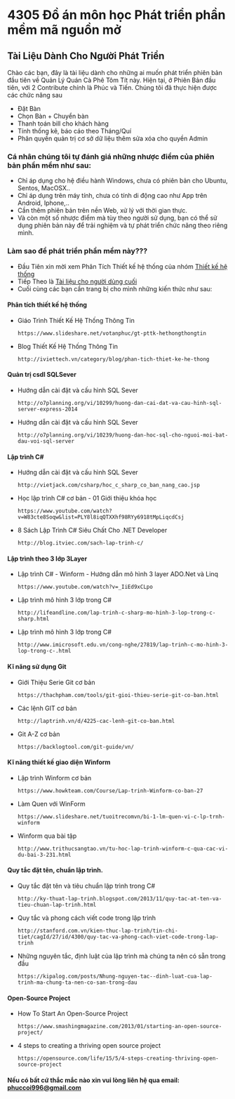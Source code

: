 # 4305 Đồ án môn học Phát triển phần mềm mã nguồn mở
##  Tài Liệu Dành Cho Người Phát Triển

Chào các bạn, đây là tài liệu dành cho những ai muốn phát triển phiên bản đầu tiên về Quản Lý Quán Cà Phê Tôm Tít này.
Hiện tại, ở Phiên Bản đầu tiên, với 2 Contribute chính là Phúc và Tiến. Chúng tôi đã thực hiện được các chức năng sau

*	Đặt Bàn
*	Chọn Bàn + Chuyển bàn
*	Thanh toán bill cho khách hàng
*	Tính thống kê, báo cáo theo Tháng/Quí
*	Phân quyền quản trị cơ sở dữ liệu thêm sửa xóa cho quyền Admin
### Cá nhân chúng tôi tự đánh giá những nhược điểm của phiên bản phần mềm như sau: 

*	Chỉ áp dụng cho hệ điều hành Windows, chưa có phiên bản cho Ubuntu, Sentos, MacOSX..
*	Chỉ áp dụng trên máy tính, chưa có tính di động cao như App trên Android, Iphone,..
*	Cần thêm phiên bản trên nền Web, xử lý với thời gian thực.
*	Và còn một số nhược điểm mà tùy theo người sử dụng, bạn có thể sử dụng phiên bản này để trải nghiệm và tự phát triển chức năng theo riêng mình.

###	Làm sao để phát triển phần mềm này???
* Đầu Tiên xin mời xem Phân Tích Thiết kế hệ thống của nhóm [Thiết kế hệ thống](https://github.com/TeamworkTCU/4305-FOSSD-Project/blob/master/Documents/TailieuThietke.md)
* Tiếp Theo là [Tài liệu cho người dùng cuối](https://github.com/TeamworkTCU/4305-FOSSD-Project/blob/master/Documents/T%C3%A0i%20Li%E1%BB%87u%20cho%20ng%C6%B0%E1%BB%9Di%20d%C3%B9ng%20cu%E1%BB%91i.md)
* Cuối cùng các bạn cần trang bị cho mình những kiến thức như sau:

####	Phân tích thiết kế hệ thống

*	Giáo Trình Thiết Kế Hệ Thống Thông Tin

		https://www.slideshare.net/votanphuc/gt-pttk-hethongthongtin
*	Blog Thiết Kế Hệ Thống Thông Tin

		http://iviettech.vn/category/blog/phan-tich-thiet-ke-he-thong

####	Quản trị csdl SQLSever
*	Hướng dẫn cài đặt và cấu hình SQL Sever

		http://o7planning.org/vi/10299/huong-dan-cai-dat-va-cau-hinh-sql-server-express-2014
*	Hướng dẫn cài đặt và cấu hình SQL Sever

		http://o7planning.org/vi/10239/huong-dan-hoc-sql-cho-nguoi-moi-bat-dau-voi-sql-server

####	Lập trình C#
*	Hướng dẫn cài đặt và cấu hình SQL Sever

		http://vietjack.com/csharp/hoc_c_sharp_co_ban_nang_cao.jsp
*	Học lập trình C# cơ bản - 01 Giới thiệu khóa học

		https://www.youtube.com/watch?v=W83cte8Soqw&list=PLY8l8iqQTXXhf98RYy6918tMpLiqcdCsj
*	8 Sách Lập Trình C# Siêu Chất Cho .NET Developer

		http://blog.itviec.com/sach-lap-trinh-c/

####	Lập trình theo 3 lớp 3Layer
*	Lập trình C# - Winform - Hướng dẫn mô hình 3 layer ADO.Net và Linq

		https://www.youtube.com/watch?v=_IiEd9xCLpo
*	Lập trình mô hình 3 lớp trong C#

		http://lifeandline.com/lap-trinh-c-sharp-mo-hinh-3-lop-trong-c-sharp.html
*	Lập trình mô hình 3 lớp trong C#

		http://www.imicrosoft.edu.vn/cong-nghe/27819/lap-trinh-c-mo-hinh-3-lop-trong-c-.html

####	Kĩ năng sử dụng Git
*	Giới Thiệu Serie Git cơ bản

		https://thachpham.com/tools/git-gioi-thieu-serie-git-co-ban.html
*	Các lệnh GIT cơ bản

		http://laptrinh.vn/d/4225-cac-lenh-git-co-ban.html
*	Git A-Z cơ bản

		https://backlogtool.com/git-guide/vn/

####	Kĩ năng thiết kế giao diện Winform
*	Lập trình Winform cơ bản

		https://www.howkteam.com/Course/Lap-trinh-Winform-co-ban-27
*	Làm Quen với WinForm

		https://www.slideshare.net/tuoitrecomvn/bi-1-lm-quen-vi-c-lp-trnh-winform
*	Winform qua bài tập

		http://www.trithucsangtao.vn/tu-hoc-lap-trinh-winform-c-qua-cac-vi-du-bai-3-231.html

####	Quy tắc đặt tên, chuẩn lập trình.
*	Quy tắc đặt tên và tiêu chuẩn lập trình trong C#

		http://ky-thuat-lap-trinh.blogspot.com/2013/11/quy-tac-at-ten-va-tieu-chuan-lap-trinh.html
*	Quy tắc và phong cách viết code trong lập trình

		http://stanford.com.vn/kien-thuc-lap-trinh/tin-chi-tiet/cagId/27/id/4300/quy-tac-va-phong-cach-viet-code-trong-lap-trinh
*	Những nguyên tắc, định luật của lập trình mà chúng ta nên có sẵn trong đầu

		https://kipalog.com/posts/Nhung-nguyen-tac--dinh-luat-cua-lap-trinh-ma-chung-ta-nen-co-san-trong-dau
####	Open-Source Project
*	How To Start An Open-Source Project

		https://www.smashingmagazine.com/2013/01/starting-an-open-source-project/
*	4 steps to creating a thriving open source project

		https://opensource.com/life/15/5/4-steps-creating-thriving-open-source-project
#### Nếu có bất cứ thắc mắc nào xin vui lòng liên hệ qua email:    phuccoi996@gmail.com
